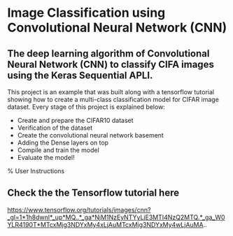 # Image Classification using Convolutional Neural Network (CNN)

## The deep learning algorithm of Convolutional Neural Network (CNN) to classify CIFA images using the Keras Sequential APLI.

This project is an example that was built along with a tensorflow tutorial showing how to create a multi-class classification model for CIFAR image dataset. Every stage of this project is explained below:

* Create and prepare the CIFAR10 dataset
* Verification of the dataset
* Create the convolutional neural network basement
* Adding the Dense layers on top
* Compile and train the model
* Evaluate the model!

% User Instructions
## Check the the Tensorflow tutorial here

https://www.tensorflow.org/tutorials/images/cnn?_gl=1*1h8dwnl*_up*MQ..*_ga*NjM1NzEyNTYyLjE3MTI4NzQ2MTQ.*_ga_W0YLR4190T*MTcxMjg3NDYxMy4xLjAuMTcxMjg3NDYxMy4wLjAuMA..
